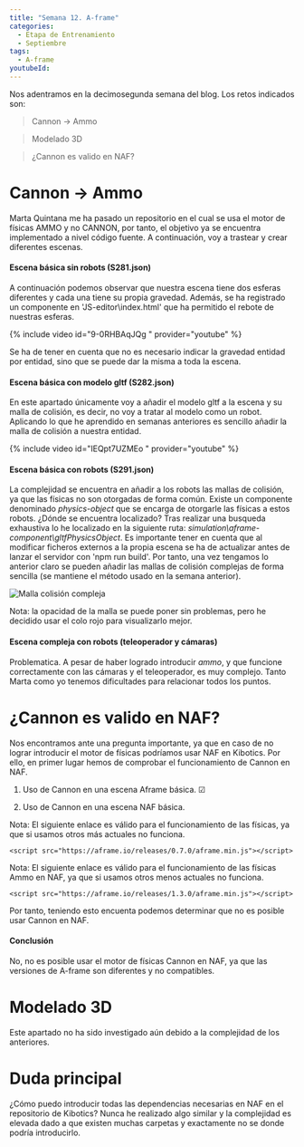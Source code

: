 ```yaml
---
title: "Semana 12. A-frame"
categories:
  - Etapa de Entrenamiento
  - Septiembre
tags:
  - A-frame
youtubeId: 
---
```



Nos adentramos en la decimosegunda semana del blog. Los retos indicados son:

> Cannon -> Ammo

> Modelado 3D

> ¿Cannon es valido en NAF?

# Cannon -> Ammo

Marta Quintana me ha pasado un repositorio en el cual se usa el motor de físicas AMMO y no CANNON, por tanto, el objetivo ya se encuentra implementado a nivel código fuente. A continuación, voy a trastear y crear diferentes escenas. 

#### Escena básica sin robots (S281.json)

A continuación podemos observar que nuestra escena tiene dos esferas diferentes y cada una tiene su propia gravedad. Además, se ha registrado un componente en 'JS-editor\index.html' que ha permitido el rebote de nuestras esferas. 

{% include video id="9-0RHBAqJQg " provider="youtube" %}

Se ha de tener en cuenta que no es necesario indicar la gravedad entidad por entidad, sino que se puede dar la misma a toda la escena. 

#### Escena básica con modelo gltf (S282.json)

En este apartado únicamente voy a añadir el modelo gltf a la escena y su malla de colisión, es decir, no voy a tratar al modelo como un robot. Aplicando lo que he aprendido en semanas anteriores es sencillo añadir la malla de colisión a nuestra entidad.

{% include video id="IEQpt7UZMEo " provider="youtube" %}

#### Escena básica con robots (S291.json)

La complejidad se encuentra en añadir a los robots las mallas de colisión, ya que las físicas no son otorgadas de forma común. Existe un componente denominado *physics-object* que se encarga de otorgarle las físicas a estos robots. ¿Dónde se encuentra localizado? Tras realizar una busqueda exhaustiva lo he localizado en la siguiente ruta: *simulation\aframe-component\gltfPhysicsObject*. Es importante tener en cuenta que al modificar ficheros externos a la propia escena se ha de actualizar antes de lanzar el servidor con 'npm run build'. Por tanto, una vez tengamos lo anterior claro se pueden añadir las mallas de colisión complejas de forma sencilla (se mantiene el método usado en la semana anterior).

![Malla colisión compleja](https://raw.githubusercontent.com/RoboticsLabURJC/2022-tfg-ana-villanueva/main/docs/kibotic_A-frame_mallacolision_.png)

Nota: la opacidad de la malla se puede poner sin problemas, pero he decidido usar el colo rojo para visualizarlo mejor. 

#### Escena compleja con robots (teleoperador y cámaras)

Problematica. A pesar de haber logrado introducir *ammo*, y que funcione correctamente con las cámaras y el teleoperador, es muy complejo. Tanto Marta como yo tenemos dificultades para relacionar todos los puntos.

# ¿Cannon es valido en NAF?

Nos encontramos ante una pregunta importante, ya que en caso de no lograr introducir el motor de físicas podríamos usar NAF en Kibotics. Por ello, en primer lugar hemos de comprobar el funcionamiento de Cannon en NAF. 

1. Uso de Cannon en una escena Aframe básica. ☑

2. Uso de Cannon en una escena NAF básica. 

Nota: El siguiente enlace es válido para el funcionamiento de las físicas, ya que si usamos otros más actuales no funciona. 

    <script src="https://aframe.io/releases/0.7.0/aframe.min.js"></script>

Nota: El siguiente enlace es válido para el funcionamiento de las físicas Ammo en NAF, ya que si usamos otros menos actuales no funciona. 

    <script src="https://aframe.io/releases/1.3.0/aframe.min.js"></script>

Por tanto, teniendo esto encuenta podemos determinar que no es posible usar Cannon en NAF. 

#### Conclusión

No, no es posible usar el motor de físicas Cannon en NAF, ya que las versiones de A-frame son diferentes y no compatibles. 

# Modelado 3D

Este apartado no ha sido investigado aún debido a la complejidad de los anteriores. 

# Duda principal 

¿Cómo puedo introducir todas las dependencias necesarias en NAF en el repositorio de Kibotics? Nunca he realizado algo similar y la complejidad es elevada dado a que existen muchas carpetas y exactamente no se donde podría introducirlo. 
